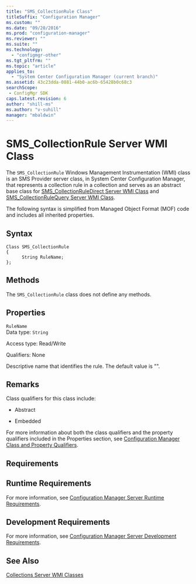```yaml
---
title: "SMS_CollectionRule Class"
titleSuffix: "Configuration Manager"
ms.custom: ""
ms.date: "09/20/2016"
ms.prod: "configuration-manager"
ms.reviewer: ""
ms.suite: ""
ms.technology:
  - "configmgr-other"
ms.tgt_pltfrm: ""
ms.topic: "article"
applies_to:
  - "System Center Configuration Manager (current branch)"
ms.assetid: 43c23dda-0881-44b0-ac6b-65428b0c68c3searchScope: - ConfigMgr SDK
caps.latest.revision: 6
author: "shill-ms"
ms.author: "v-suhill"
manager: "mbaldwin"
---
```

# SMS_CollectionRule Server WMI Class
The `SMS_CollectionRule` Windows Management Instrumentation (WMI) class is an SMS Provider server class, in System Center Configuration Manager, that represents a collection rule in a collection and serves as an abstract base class for [SMS_CollectionRuleDirect Server WMI Class](../../../../../develop/reference/core/clients/collections/sms_collectionruledirect-server-wmi-class.md) and [SMS_CollectionRuleQuery Server WMI Class](../../../../../develop/reference/core/clients/collections/sms_collectionrulequery-server-wmi-class.md).  

 The following syntax is simplified from Managed Object Format (MOF) code and includes all inherited properties.  

## Syntax  

```  
Class SMS_CollectionRule  
{  
      String RuleName;  
};  
```  

## Methods  
 The `SMS_CollectionRule` class does not define any methods.  

## Properties  
 `RuleName`  
 Data type: `String`  

 Access type: Read/Write  

 Qualifiers: None  

 Descriptive name that identifies the rule. The default value is "".  

## Remarks  
 Class qualifiers for this class include:  

-   Abstract  

-   Embedded  

 For more information about both the class qualifiers and the property qualifiers included in the Properties section, see [Configuration Manager Class and Property Qualifiers](../../../../../develop/reference/misc/class-and-property-qualifiers.md).  

## Requirements  

## Runtime Requirements  
 For more information, see [Configuration Manager Server Runtime Requirements](../../../../../develop/core/reqs/server-runtime-requirements.md).  

## Development Requirements  
 For more information, see [Configuration Manager Server Development Requirements](../../../../../develop/core/reqs/server-development-requirements.md).  

## See Also  
 [Collections Server WMI Classes](../../../../../develop/reference/core/clients/collections/collections-server-wmi-classes.md)
